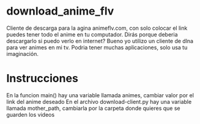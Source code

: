 # download_anime_flv
Cliente de descarga para la agina animeflv.com, con solo colocar el link puedes tener todo el anime en tu computador. Dirás porque deberia descargarlo si puedo verlo en internet? Bueno yo utilizo un cliente de dlna para ver animes en mi tv. Podria tener muchas aplicaciones, solo usa tu imaginación.

# Instrucciones
En la funcion main() hay una variable llamada animes, cambiar valor por el link del anime deseado
En el archivo download-client.py hay una variable llamada mother_path, cambiarla por la carpeta donde quieres que se guarden los videos
